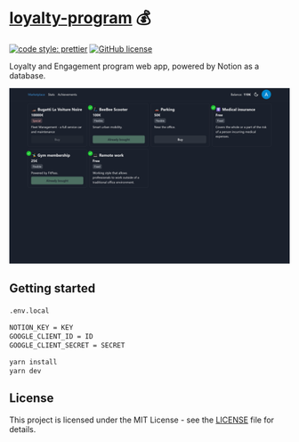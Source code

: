 # [loyalty-program](https://loyalty-program.vercel.app/) 💰

[![code style: prettier](https://img.shields.io/badge/code_style-prettier-ff69b4.svg)](https://github.com/prettier/prettier)
[![GitHub license](https://img.shields.io/badge/license-MIT-blue.svg)](https://github.com/malcodeman/loyalty-program/blob/master/LICENSE)

Loyalty and Engagement program web app, powered by Notion as a database.

![Screenshot](docs/screenshot.png)

## Getting started

`.env.local`

```
NOTION_KEY = KEY
GOOGLE_CLIENT_ID = ID
GOOGLE_CLIENT_SECRET = SECRET
```

```
yarn install
yarn dev
```

## License

This project is licensed under the MIT License - see the [LICENSE](LICENSE) file for details.
